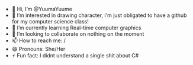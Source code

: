 - 👋 Hi, I’m @YuumaYuume
- 👀 I’m interested in drawing character, i'm just obligated to have a github for my computer science class!
- 🌱 I’m currently learning Real-time computer graphics
- 💞️ I’m looking to collaborate on nothing on the moment
- 📫 How to reach me: /
- 😄 Pronouns: She/Her
- ⚡ Fun fact: I didnt understand a single shit about C#

<!---
YuumaYuume/YuumaYuume is a ✨ special ✨ repository because its `README.md` (this file) appears on your GitHub profile.
You can click the Preview link to take a look at your changes.
--->
